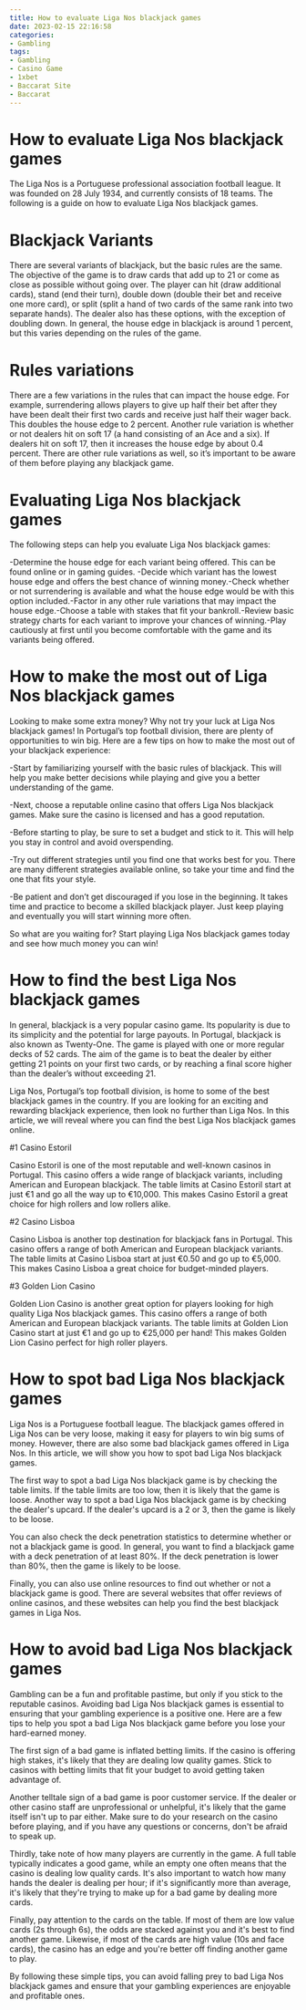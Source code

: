 ```yaml
---
title: How to evaluate Liga Nos blackjack games
date: 2023-02-15 22:16:58
categories:
- Gambling
tags:
- Gambling
- Casino Game
- 1xbet
- Baccarat Site
- Baccarat
---
```



#  How to evaluate Liga Nos blackjack games

The Liga Nos is a Portuguese professional association football league. It was founded on 28 July 1934, and currently consists of 18 teams. The following is a guide on how to evaluate Liga Nos blackjack games.

# Blackjack Variants

There are several variants of blackjack, but the basic rules are the same. The objective of the game is to draw cards that add up to 21 or come as close as possible without going over. The player can hit (draw additional cards), stand (end their turn), double down (double their bet and receive one more card), or split (split a hand of two cards of the same rank into two separate hands). The dealer also has these options, with the exception of doubling down. In general, the house edge in blackjack is around 1 percent, but this varies depending on the rules of the game.

# Rules variations

There are a few variations in the rules that can impact the house edge. For example, surrendering allows players to give up half their bet after they have been dealt their first two cards and receive just half their wager back. This doubles the house edge to 2 percent. Another rule variation is whether or not dealers hit on soft 17 (a hand consisting of an Ace and a six). If dealers hit on soft 17, then it increases the house edge by about 0.4 percent. There are other rule variations as well, so it’s important to be aware of them before playing any blackjack game.

# Evaluating Liga Nos blackjack games

The following steps can help you evaluate Liga Nos blackjack games:

-Determine the house edge for each variant being offered. This can be found online or in gaming guides.
-Decide which variant has the lowest house edge and offers the best chance of winning money.-Check whether or not surrendering is available and what the house edge would be with this option included.-Factor in any other rule variations that may impact the house edge.-Choose a table with stakes that fit your bankroll.-Review basic strategy charts for each variant to improve your chances of winning.-Play cautiously at first until you become comfortable with the game and its variants being offered.

#  How to make the most out of Liga Nos blackjack games

Looking to make some extra money? Why not try your luck at Liga Nos blackjack games! In Portugal’s top football division, there are plenty of opportunities to win big. Here are a few tips on how to make the most out of your blackjack experience:

-Start by familiarizing yourself with the basic rules of blackjack. This will help you make better decisions while playing and give you a better understanding of the game.

-Next, choose a reputable online casino that offers Liga Nos blackjack games. Make sure the casino is licensed and has a good reputation.

-Before starting to play, be sure to set a budget and stick to it. This will help you stay in control and avoid overspending.

-Try out different strategies until you find one that works best for you. There are many different strategies available online, so take your time and find the one that fits your style.

-Be patient and don’t get discouraged if you lose in the beginning. It takes time and practice to become a skilled blackjack player. Just keep playing and eventually you will start winning more often.

So what are you waiting for? Start playing Liga Nos blackjack games today and see how much money you can win!

#  How to find the best Liga Nos blackjack games

In general, blackjack is a very popular casino game. Its popularity is due to its simplicity and the potential for large payouts. In Portugal, blackjack is also known as Twenty-One. The game is played with one or more regular decks of 52 cards. The aim of the game is to beat the dealer by either getting 21 points on your first two cards, or by reaching a final score higher than the dealer’s without exceeding 21.

Liga Nos, Portugal’s top football division, is home to some of the best blackjack games in the country. If you are looking for an exciting and rewarding blackjack experience, then look no further than Liga Nos. In this article, we will reveal where you can find the best Liga Nos blackjack games online.

#1 Casino Estoril

Casino Estoril is one of the most reputable and well-known casinos in Portugal. This casino offers a wide range of blackjack variants, including American and European blackjack. The table limits at Casino Estoril start at just €1 and go all the way up to €10,000. This makes Casino Estoril a great choice for high rollers and low rollers alike.

#2 Casino Lisboa

Casino Lisboa is another top destination for blackjack fans in Portugal. This casino offers a range of both American and European blackjack variants. The table limits at Casino Lisboa start at just €0.50 and go up to €5,000. This makes Casino Lisboa a great choice for budget-minded players.

#3 Golden Lion Casino

Golden Lion Casino is another great option for players looking for high quality Liga Nos blackjack games. This casino offers a range of both American and European blackjack variants. The table limits at Golden Lion Casino start at just €1 and go up to €25,000 per hand! This makes Golden Lion Casino perfect for high roller players.

#  How to spot bad Liga Nos blackjack games

Liga Nos is a Portuguese football league. The blackjack games offered in Liga Nos can be very loose, making it easy for players to win big sums of money. However, there are also some bad blackjack games offered in Liga Nos. In this article, we will show you how to spot bad Liga Nos blackjack games.

The first way to spot a bad Liga Nos blackjack game is by checking the table limits. If the table limits are too low, then it is likely that the game is loose. Another way to spot a bad Liga Nos blackjack game is by checking the dealer's upcard. If the dealer's upcard is a 2 or 3, then the game is likely to be loose.

You can also check the deck penetration statistics to determine whether or not a blackjack game is good. In general, you want to find a blackjack game with a deck penetration of at least 80%. If the deck penetration is lower than 80%, then the game is likely to be loose.

Finally, you can also use online resources to find out whether or not a blackjack game is good. There are several websites that offer reviews of online casinos, and these websites can help you find the best blackjack games in Liga Nos.

#  How to avoid bad Liga Nos blackjack games

Gambling can be a fun and profitable pastime, but only if you stick to the reputable casinos. Avoiding bad Liga Nos blackjack games is essential to ensuring that your gambling experience is a positive one. Here are a few tips to help you spot a bad Liga Nos blackjack game before you lose your hard-earned money.

The first sign of a bad game is inflated betting limits. If the casino is offering high stakes, it's likely that they are dealing low quality games. Stick to casinos with betting limits that fit your budget to avoid getting taken advantage of.

Another telltale sign of a bad game is poor customer service. If the dealer or other casino staff are unprofessional or unhelpful, it's likely that the game itself isn't up to par either. Make sure to do your research on the casino before playing, and if you have any questions or concerns, don't be afraid to speak up.

Thirdly, take note of how many players are currently in the game. A full table typically indicates a good game, while an empty one often means that the casino is dealing low quality cards. It's also important to watch how many hands the dealer is dealing per hour; if it's significantly more than average, it's likely that they're trying to make up for a bad game by dealing more cards.

Finally, pay attention to the cards on the table. If most of them are low value cards (2s through 6s), the odds are stacked against you and it's best to find another game. Likewise, if most of the cards are high value (10s and face cards), the casino has an edge and you're better off finding another game to play.

By following these simple tips, you can avoid falling prey to bad Liga Nos blackjack games and ensure that your gambling experiences are enjoyable and profitable ones.